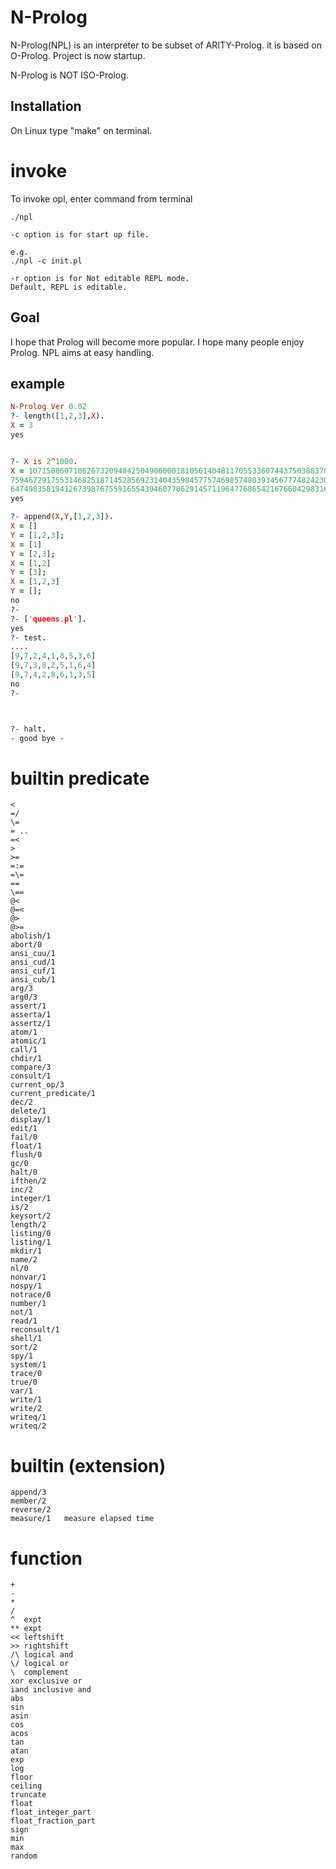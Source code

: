 # N-Prolog
N-Prolog(NPL) is an interpreter to be subset of ARITY-Prolog.
it is based on O-Prolog. Project is now startup.

N-Prolog is NOT ISO-Prolog.

## Installation
On Linux  type "make" on terminal.


# invoke
To invoke opl, enter command from terminal

```
./npl

-c option is for start up file.

e.g.
./npl -c init.pl

-r option is for Not editable REPL mode.
Default, REPL is editable.
```

## Goal
I hope that Prolog will become more popular. I hope many people enjoy Prolog. NPL aims at easy handling.

## example
```prolog
N-Prolog Ver 0.02
?- length([1,2,3],X).
X = 3
yes


?- X is 2^1000.
X = 107150860718626732094842504906000181056140481170553360744375038837035105112493612249319837881569585812
7594672917553146825187145285692314043598457757469857480393456777482423098542107460506237114187795418215304
6474983581941267398767559165543946077062914571196477686542167660429831652624386837205668069376
yes

?- append(X,Y,[1,2,3]).
X = []
Y = [1,2,3];
X = [1]
Y = [2,3];
X = [1,2]
Y = [3];
X = [1,2,3]
Y = [];
no
?- 
?- ['queens.pl'].
yes
?- test.
....
[9,7,2,4,1,8,5,3,6]
[9,7,3,8,2,5,1,6,4]
[9,7,4,2,8,6,1,3,5]
no
?- 



?- halt.
- good bye -

```

# builtin predicate

```
<
=/
\=
= ..
=<
> 
>=
=:=
=\=
==
\==
@<
@=<
@>
@>=
abolish/1
abort/0
ansi_cuu/1
ansi_cud/1
ansi_cuf/1
ansi_cub/1
arg/3
arg0/3
assert/1
asserta/1
assertz/1
atom/1
atomic/1
call/1
chdir/1
compare/3
consult/1
current_op/3
current_predicate/1
dec/2
delete/1
display/1
edit/1
fail/0
float/1
flush/0 
gc/0
halt/0
ifthen/2
inc/2
integer/1
is/2
keysort/2
length/2
listing/0
listing/1
mkdir/1
name/2
nl/0
nonvar/1
nospy/1
notrace/0
number/1
not/1
read/1
reconsult/1
shell/1
sort/2
spy/1
system/1
trace/0
true/0
var/1
write/1
write/2
writeq/1
writeq/2
```

# builtin (extension)
```
append/3
member/2
reverse/2
measure/1   measure elapsed time
```

# function
```
+
-
*
/
^  expt
** expt
<< leftshift
>> rightshift
/\ logical and
\/ logical or
\  complement
xor exclusive or
iand inclusive and
abs 
sin
asin
cos 
acos
tan
atan
exp
log
floor
ceiling
truncate
float
float_integer_part
float_fraction_part
sign
min
max
random
```